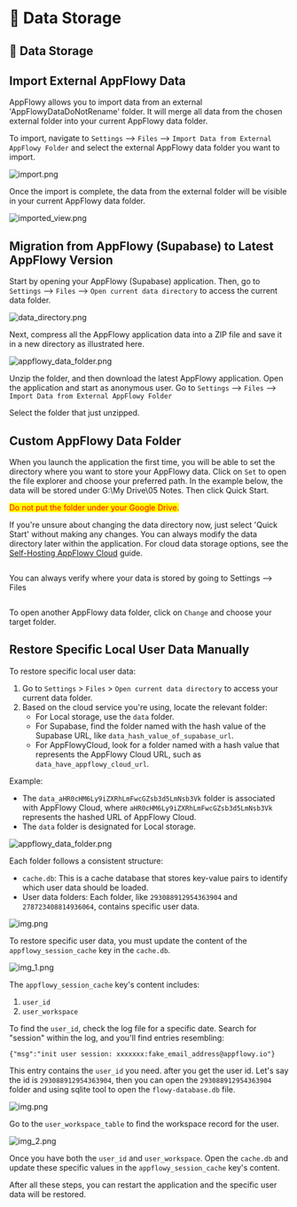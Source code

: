 # 💽 Data Storage

## 💽 Data Storage

## Import External AppFlowy Data

AppFlowy allows you to import data from an external 'AppFlowyDataDoNotRename' folder. It will merge all data from the chosen external folder into your current AppFlowy data folder.

To import, navigate to `Settings` --> `Files` --> `Import Data from External AppFlowy Folder` and select the external AppFlowy data folder you want to import.

![import.png](cloud-asset/import_appflowy_data_folder.png)

Once the import is complete, the data from the external folder will be visible in your current AppFlowy data folder.

![imported\_view.png](cloud-asset/imported_view.png)

## Migration from AppFlowy (Supabase) to Latest AppFlowy Version

Start by opening your AppFlowy (Supabase) application. Then, go to `Settings` --> `Files` --> `Open current data directory` to access the current data folder.

![data\_directory.png](cloud-asset/open_data_directory.png)

Next, compress all the AppFlowy application data into a ZIP file and save it in a new directory as illustrated here.

![appflowy\_data\_folder.png](cloud-asset/data_folder.png)

Unzip the folder, and then download the latest AppFlowy application. Open the application and start as anonymous user. Go to `Settings` --> `Files` --> `Import Data from External AppFlowy Folder`

Select the folder that just unzipped.

## Custom AppFlowy Data Folder

When you launch the application the first time, you will be able to set the directory where you want to store your AppFlowy data. Click on `Set` to open the file explorer and choose your preferred path. In the example below, the data will be stored under G:\My Drive\05 Notes. Then click Quick Start.

<mark style="color:red;">Do not put the folder under your Google Drive.</mark>

If you're unsure about changing the data directory now, just select 'Quick Start' without making any changes. You can always modify the data directory later within the application. For cloud data storage options, see the [Self-Hosting AppFlowy Cloud](broken-reference) guide.

<figure><img src="../.gitbook/assets/image (24) (1).png" alt=""><figcaption></figcaption></figure>

You can always verify where your data is stored by going to Settings --> Files

<figure><img src="../.gitbook/assets/image (23) (1).png" alt=""><figcaption></figcaption></figure>

To open another AppFlowy data folder, click on `Change` and choose your target folder.

## Restore Specific Local User Data Manually

To restore specific local user data:

1. Go to `Settings` > `Files` > `Open current data directory` to access your current data folder.
2. Based on the cloud service you're using, locate the relevant folder:
   * For Local storage, use the `data` folder.
   * For Supabase, find the folder named with the hash value of the Supabase URL, like `data_hash_value_of_supabase_url`.
   * For AppFlowyCloud, look for a folder named with a hash value that represents the AppFlowy Cloud URL, such as `data_have_appflowy_cloud_url`.

Example:

* The `data_aHR0cHM6Ly9iZXRhLmFwcGZsb3d5LmNsb3Vk` folder is associated with AppFlowy Cloud, where `aHR0cHM6Ly9iZXRhLmFwcGZsb3d5LmNsb3Vk` represents the hashed URL of AppFlowy Cloud.
* The `data` folder is designated for Local storage.

![appflowy\_data\_folder.png](cloud-asset/appflowy_data_folder.png)

Each folder follows a consistent structure:

* `cache.db`: This is a cache database that stores key-value pairs to identify which user data should be loaded.
* User data folders: Each folder, like `293088912954363904` and `278723408814936064`, contains specific user data.

![img.png](cloud-asset/appflowy_cloud_data_folder.png)

To restore specific user data, you must update the content of the `appflowy_session_cache` key in the `cache.db`.

![img\_1.png](img_1.png)

The `appflowy_session_cache` key's content includes:

1. `user_id`
2. `user_workspace`

To find the `user_id`, check the log file for a specific date. Search for "session" within the log, and you'll find entries resembling:

```shell
{"msg":"init user session: xxxxxxx:fake_email_address@appflowy.io"}
```

This entry contains the `user_id` you need. after you get the user id. Let's say the id is `293088912954363904`, then you can open the `293088912954363904` folder and using sqlite tool to open the `flowy-database.db` file.

![img.png](cloud-asset/flowy-database.png)

Go to the `user_workspace_table` to find the workspace record for the user.

![img\_2.png](cloud-asset/user_workspace.png)

Once you have both the `user_id` and `user_workspace`. Open the `cache.db` and\
update these specific values in the `appflowy_session_cache` key's content.

After all these steps, you can restart the application and the specific user data will be restored.
